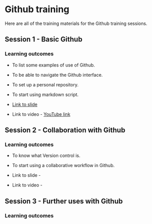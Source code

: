 # Github training

Here are all of the training materials for the Github training sessions.

## Session 1 - Basic Github
### Learning outcomes
* To list some examples of use of Github.
* To be able to navigate the Github interface.
* To set up a personal repository.
* To start using markdown script. 

* [Link to slide](https://github.com/open-phytoliths/ICOPS-training-2022/blob/main/Github/2022-02-11_Session-1-GitHub-Basic-Intro.pdf) 
* Link to video - [YouTube link](https://www.youtube.com/watch?v=uVsYTv4CG14)


## Session 2 - Collaboration with Github
### Learning outcomes
* To know what Version control is.
* To start using a collaborative workflow in Github.

* Link to slide - 
* Link to video - 

## Session 3 - Further uses with Github
### Learning outcomes


